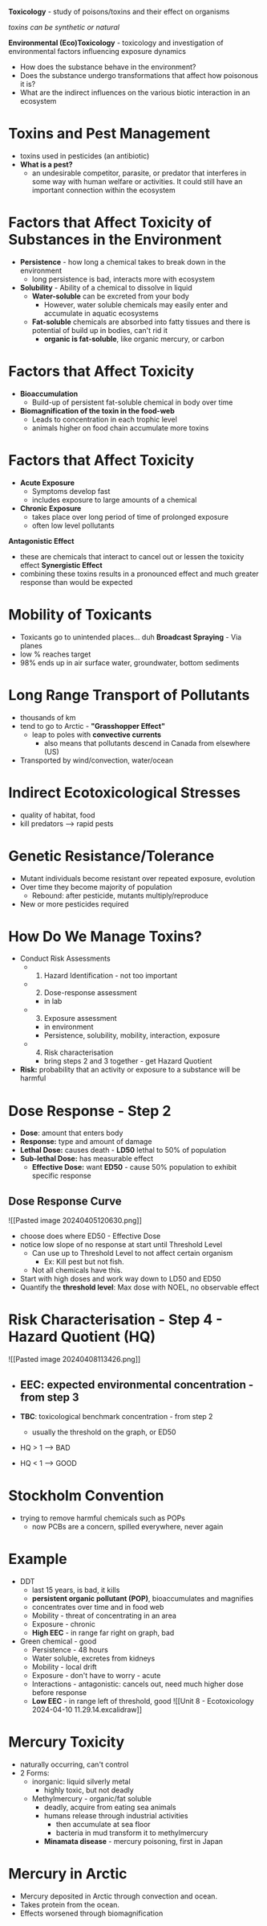 **Toxicology** - study of poisons/toxins and their effect on organisms

*toxins can be synthetic or natural*

**Environmental (Eco)Toxicology** - toxicology and investigation of environmental factors influencing exposure dynamics
- How does the substance behave in the environment?
- Does the substance undergo transformations that affect how poisonous it is?
- What are the indirect influences on the various biotic interaction in an ecosystem

# Toxins and Pest Management
- toxins used in pesticides (an antibiotic)
- **What is a pest?**
	- an undesirable competitor, parasite, or predator that interferes in some way with human welfare or activities. It could still have an important connection within the ecosystem

# Factors that Affect Toxicity of Substances in the Environment
- **Persistence** - how long a chemical takes to break down in the environment
	- long persistence is bad, interacts more with ecosystem
- **Solubility** - Ability of a chemical to dissolve in liquid
	- **Water-soluble** can be excreted from your body
		- However, water soluble chemicals may easily enter and accumulate in aquatic ecosystems
	- **Fat-soluble** chemicals are absorbed into fatty tissues and there is potential of build up in bodies, can't rid it
		- **organic is fat-soluble**, like organic mercury, or carbon

# Factors that Affect Toxicity
- **Bioaccumulation**
	- Build-up of persistent fat-soluble chemical in body over time
- **Biomagnification of the toxin in the food-web**
	- Leads to concentration in each trophic level
	- animals higher on food chain accumulate more toxins

# Factors that Affect Toxicity
- **Acute Exposure**
	- Symptoms develop fast
	- includes exposure to large amounts of a chemical
- **Chronic Exposure**
	- takes place over long period of time of prolonged exposure
	- often low level pollutants

**Antagonistic Effect**
- these are chemicals that interact to cancel out or lessen the toxicity effect
**Synergistic Effect** 
- combining these toxins results in a pronounced effect and much greater response than would be expected

# Mobility of Toxicants
- Toxicants go to unintended places... duh
**Broadcast Spraying** - Via planes
- low % reaches target
- 98% ends up in air surface water, groundwater, bottom sediments

# Long Range Transport of Pollutants
- thousands of km
- tend to go to Arctic - **"Grasshopper Effect"** 
	- leap to poles with **convective currents**
		- also means that pollutants descend in Canada from elsewhere (US)
- Transported by wind/convection, water/ocean

# Indirect Ecotoxicological Stresses
- quality of habitat, food
- kill predators --> rapid pests 

# Genetic Resistance/Tolerance
- Mutant individuals become resistant over repeated exposure, evolution
- Over time they become majority of population
	- Rebound: after pesticide, mutants multiply/reproduce
- New or more pesticides required

# How Do We Manage Toxins?
- Conduct Risk Assessments
	- 1. Hazard Identification - not too important
	- 2. Dose-response assessment
		- in lab
	- 3. Exposure assessment
		- in environment
		- Persistence, solubility, mobility, interaction, exposure
	- 4. Risk characterisation
		- bring steps 2 and 3 together - get Hazard Quotient
- **Risk:** probability that an activity or exposure to a substance will be harmful

# Dose Response - Step 2
- **Dose**: amount that enters body
- **Response:** type and amount of damage
- **Lethal Dose:** causes death - **LD50** lethal to 50% of population
- **Sub-lethal Dose:** has measurable effect
	- **Effective Dose:** want **ED50** - cause 50% population to exhibit specific response
## Dose Response Curve
![[Pasted image 20240405120630.png]]
- choose does where ED50 - Effective Dose
- notice low slope of no response at start until Threshold Level
	- Can use up to Threshold Level to not affect certain organism
		- Ex: Kill pest but not fish.
	- Not all chemicals have this.
- Start with high doses and work way down to LD50 and ED50
- Quantify the **threshold level**: Max dose with NOEL, no observable effect

# Risk Characterisation - Step 4 - Hazard Quotient (HQ)
![[Pasted image 20240408113426.png]]
- **EEC**: expected environmental concentration - from step 3
	- 
- **TBC**: toxicological benchmark concentration - from step 2
	- usually the threshold on the graph, or ED50

- HQ > 1  -->  BAD
- HQ < 1  -->  GOOD

# Stockholm Convention
- trying to remove harmful chemicals such as POPs
	- now PCBs are a concern, spilled everywhere, never again


# Example
- DDT
	- last 15 years, is bad, it kills
	- **persistent organic pollutant (POP)**, bioaccumulates and magnifies
	- concentrates over time and in food web
	- Mobility - threat of concentrating in an area
	- Exposure - chronic
	- **High EEC** - in range far right on graph, bad
- Green chemical - good
	- Persistence - 48 hours
	- Water soluble, excretes from kidneys
	- Mobility - local drift
	- Exposure - don't have to worry - acute
	- Interactions - antagonistic: cancels out, need much higher dose before response
	- **Low EEC** - in range left of threshold, good
![[Unit 8 - Ecotoxicology 2024-04-10 11.29.14.excalidraw]]
# Mercury Toxicity
- naturally occurring, can't control 
- 2 Forms:
	- inorganic: liquid silverly metal
		- highly toxic, but not deadly
	- Methylmercury - organic/fat soluble
		- deadly, acquire from eating sea animals
		- humans release through industrial activities
			- then accumulate at sea floor
			- bacteria in mud transform it to methylmercury
		- **Minamata disease** - mercury poisoning, first in Japan

# Mercury in Arctic
- Mercury deposited in Arctic through convection and ocean.
- Takes protein from the ocean.
- Effects worsened through biomagnification